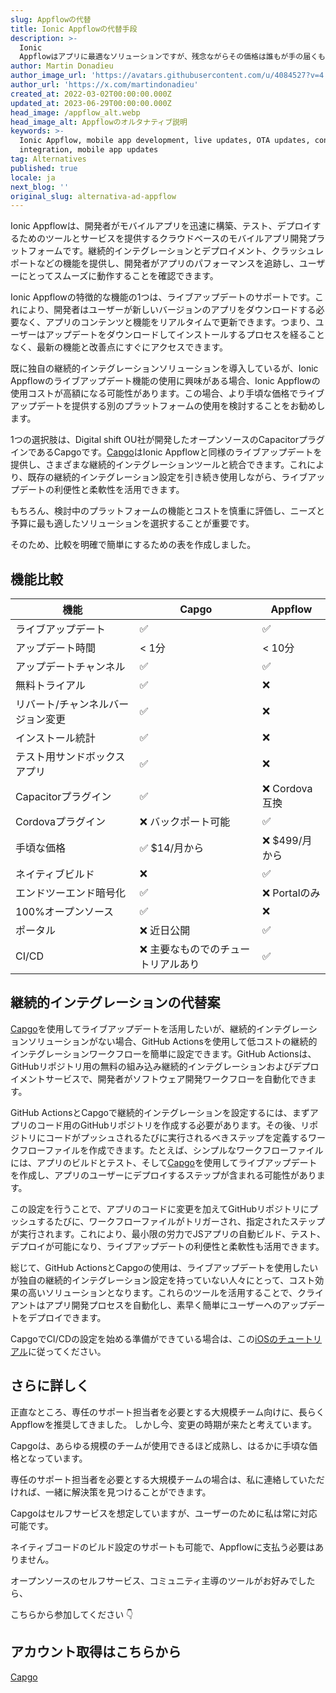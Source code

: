 ```yaml
---
slug: Appflowの代替
title: Ionic Appflowの代替手段
description: >-
  Ionic
  Appflowはアプリに最適なソリューションですが、残念ながらその価格は誰もが手の届くものではありません。Capgoは、手頃な価格で簡単にOTAアップデートを管理できるようにすることを目的としています。
author: Martin Donadieu
author_image_url: 'https://avatars.githubusercontent.com/u/4084527?v=4'
author_url: 'https://x.com/martindonadieu'
created_at: 2022-03-02T00:00:00.000Z
updated_at: 2023-06-29T00:00:00.000Z
head_image: /appflow_alt.webp
head_image_alt: Appflowのオルタナティブ説明
keywords: >-
  Ionic Appflow, mobile app development, live updates, OTA updates, continuous
  integration, mobile app updates
tag: Alternatives
published: true
locale: ja
next_blog: ''
original_slug: alternativa-ad-appflow
---
```

Ionic Appflowは、開発者がモバイルアプリを迅速に構築、テスト、デプロイするためのツールとサービスを提供するクラウドベースのモバイルアプリ開発プラットフォームです。継続的インテグレーションとデプロイメント、クラッシュレポートなどの機能を提供し、開発者がアプリのパフォーマンスを追跡し、ユーザーにとってスムーズに動作することを確認できます。

Ionic Appflowの特徴的な機能の1つは、ライブアップデートのサポートです。これにより、開発者はユーザーが新しいバージョンのアプリをダウンロードする必要なく、アプリのコンテンツと機能をリアルタイムで更新できます。つまり、ユーザーはアップデートをダウンロードしてインストールするプロセスを経ることなく、最新の機能と改善点にすぐにアクセスできます。

既に独自の継続的インテグレーションソリューションを導入しているが、Ionic Appflowのライブアップデート機能の使用に興味がある場合、Ionic Appflowの使用コストが高額になる可能性があります。この場合、より手頃な価格でライブアップデートを提供する別のプラットフォームの使用を検討することをお勧めします。

1つの選択肢は、Digital shift OU社が開発したオープンソースのCapacitorプラグインであるCapgoです。[Capgo](/register/)はIonic Appflowと同様のライブアップデートを提供し、さまざまな継続的インテグレーションツールと統合できます。これにより、既存の継続的インテグレーション設定を引き続き使用しながら、ライブアップデートの利便性と柔軟性を活用できます。

もちろん、検討中のプラットフォームの機能とコストを慎重に評価し、ニーズと予算に最も適したソリューションを選択することが重要です。

そのため、比較を明確で簡単にするための表を作成しました。

## 機能比較

| 機能 | Capgo | Appflow |
| --- | --- | --- |
| ライブアップデート | ✅ | ✅ |
| アップデート時間 | < 1分 | < 10分 |
| アップデートチャンネル | ✅ | ✅ |
| 無料トライアル | ✅ | ❌ |
| リバート/チャンネルバージョン変更 | ✅ | ❌ |
| インストール統計 | ✅ | ❌ |
| テスト用サンドボックスアプリ | ✅ | ❌ |
| Capacitorプラグイン | ✅ | ❌ Cordova互換 |
| Cordovaプラグイン | ❌ バックポート可能 | ✅ |
| 手頃な価格 | ✅ $14/月から | ❌ $499/月から |
| ネイティブビルド | ❌ | ✅ |
| エンドツーエンド暗号化 | ✅ | ❌ Portalのみ |
| 100%オープンソース | ✅ | ❌ |
| ポータル | ❌ 近日公開 | ✅ |
| CI/CD | ❌ 主要なものでのチュートリアルあり | ✅ |

## 継続的インテグレーションの代替案

[Capgo](https://capgo.app/pricing/)を使用してライブアップデートを活用したいが、継続的インテグレーションソリューションがない場合、GitHub Actionsを使用して低コストの継続的インテグレーションワークフローを簡単に設定できます。GitHub Actionsは、GitHubリポジトリ用の無料の組み込み継続的インテグレーションおよびデプロイメントサービスで、開発者がソフトウェア開発ワークフローを自動化できます。

GitHub ActionsとCapgoで継続的インテグレーションを設定するには、まずアプリのコード用のGitHubリポジトリを作成する必要があります。その後、リポジトリにコードがプッシュされるたびに実行されるべきステップを定義するワークフローファイルを作成できます。たとえば、シンプルなワークフローファイルには、アプリのビルドとテスト、そして[Capgo](/register/)を使用してライブアップデートを作成し、アプリのユーザーにデプロイするステップが含まれる可能性があります。

この設定を行うことで、アプリのコードに変更を加えてGitHubリポジトリにプッシュするたびに、ワークフローファイルがトリガーされ、指定されたステップが実行されます。これにより、最小限の労力でJSアプリの自動ビルド、テスト、デプロイが可能になり、ライブアップデートの利便性と柔軟性も活用できます。

総じて、GitHub ActionsとCapgoの使用は、ライブアップデートを使用したいが独自の継続的インテグレーション設定を持っていない人々にとって、コスト効果の高いソリューションとなります。これらのツールを活用することで、クライアントはアプリ開発プロセスを自動化し、素早く簡単にユーザーへのアップデートをデプロイできます。

CapgoでCI/CDの設定を始める準備ができている場合は、この[iOSのチュートリアル](https://capgo.app/blog/automatic-capacitor-android-build-github-action/)に従ってください。

## さらに詳しく

正直なところ、専任のサポート担当者を必要とする大規模チーム向けに、長らくAppflowを推奨してきました。
しかし今、変更の時期が来たと考えています。

Capgoは、あらゆる規模のチームが使用できるほど成熟し、はるかに手頃な価格となっています。

専任のサポート担当者を必要とする大規模チームの場合は、私に連絡していただければ、一緒に解決策を見つけることができます。

Capgoはセルフサービスを想定していますが、ユーザーのために私は常に対応可能です。

ネイティブコードのビルド設定のサポートも可能で、Appflowに支払う必要はありません。

オープンソースのセルフサービス、コミュニティ主導のツールがお好みでしたら、

こちらから参加してください 👇

## アカウント取得はこちらから

[Capgo](/register/)
